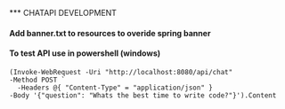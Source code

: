 *** CHATAPI DEVELOPMENT
#### Add banner.txt to resources to overide spring banner 
#### To test API use in powershell (windows) 

```
(Invoke-WebRequest -Uri "http://localhost:8080/api/chat" 
-Method POST `
  -Headers @{ "Content-Type" = "application/json" } 
-Body '{"question": "Whats the best time to write code?"}').Content
```

